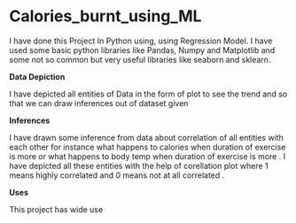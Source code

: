 # Calories_burnt_using_ML
I have done this Project In Python using, using Regression Model. I have used some basic python libraries like Pandas, Numpy and Matplotlib and some not so common but very useful libraries like seaborn and sklearn.

**Data Depiction**

I have depicted all entities of Data in the form of plot to see the trend and so that we can draw inferences out of dataset given 

**Inferences**

I have drawn some inference from data about correlation of all entities with each other for instance what happens to calories when duration of exercise is more or what happens to body temp when duration of exercise is more . I have depicted all these entities with the help of corellation plot where 1 means highly correlated and 0 means not at all correlated . 

**Uses**

This project has wide use 
